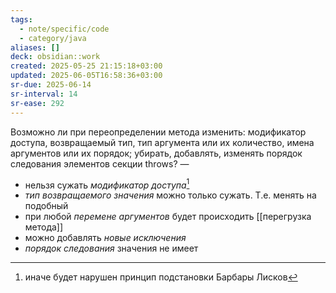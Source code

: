 ```yaml
---
tags:
  - note/specific/code
  - category/java
aliases: []
deck: obsidian::work
created: 2025-05-25 21:15:18+03:00
updated: 2025-06-05T16:58:36+03:00
sr-due: 2025-06-14
sr-interval: 14
sr-ease: 292
---
```


Возможно ли при переопределении метода изменить: модификатор доступа, возвращаемый тип, тип аргумента или их количество, имена аргументов или их порядок; убирать, добавлять, изменять порядок следования элементов секции throws?
—
- нельзя сужать *модификатор доступа*[^1]
- *тип возвращаемого значения* можно только сужать. Т.е. менять на подобный
- при любой *перемене аргументов* будет происходить [[перегрузка метода]]
- можно добавлять *новые исключения*
- *порядок следования* значения не имеет

[^1]: иначе будет нарушен принцип подстановки Барбары Лисков
